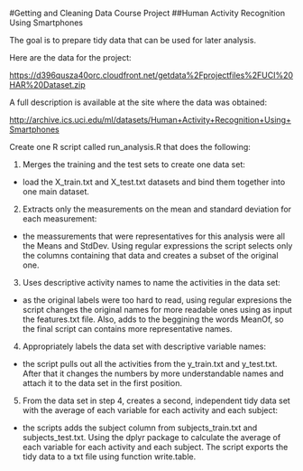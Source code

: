 #Getting and Cleaning Data Course Project 
##Human Activity Recognition Using Smartphones


The goal is to prepare tidy data that can be used for later analysis.

Here are the data for the project:

https://d396qusza40orc.cloudfront.net/getdata%2Fprojectfiles%2FUCI%20HAR%20Dataset.zip

A full description is available at the site where the data was obtained:

http://archive.ics.uci.edu/ml/datasets/Human+Activity+Recognition+Using+Smartphones


Create one R script called run_analysis.R that does the following:

1. Merges the training and the test sets to create one data set: 
  + load the X_train.txt and X_test.txt datasets and bind them together into one main dataset.

2. Extracts only the measurements on the mean and standard deviation for each measurement: 
  + the meassurements that were representatives for this analysis were all the Means and StdDev.     Using regular expressions the script selects only the columns containing that data and creates   a subset of the original one.

3. Uses descriptive activity names to name the activities in the data set: 
  + as the original labels were too hard to read, using regular expresions the script changes the   original names for more readable ones using as input the features.txt file. Also, adds to the     beggining the words MeanOf, so the final script can contains more representative names.

4. Appropriately labels the data set with descriptive variable names: 
  + the script pulls out all the activities from the y_train.txt and y_test.txt. After that it       changes the numbers by more understandable names and attach it to the data set in the first      position.

5. From the data set in step 4, creates a second, independent tidy data set with the average of     each variable for each activity and each subject:
  + the scripts adds the subject column from subjects_train.txt and subjects_test.txt. Using the     dplyr package to calculate the average of each variable for each activity and each subject. The   script exports the tidy data to a txt file using function write.table.